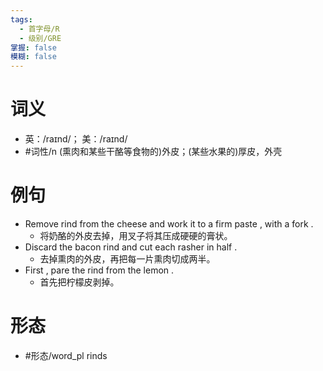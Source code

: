 ```yaml
---
tags:
  - 首字母/R
  - 级别/GRE
掌握: false
模糊: false
---
```

# 词义
- 英：/raɪnd/； 美：/raɪnd/
- #词性/n  (熏肉和某些干酪等食物的)外皮；(某些水果的)厚皮，外壳
# 例句
- Remove rind from the cheese and work it to a firm paste , with a fork .
	- 将奶酪的外皮去掉，用叉子将其压成硬硬的膏状。
- Discard the bacon rind and cut each rasher in half .
	- 去掉熏肉的外皮，再把每一片熏肉切成两半。
- First , pare the rind from the lemon .
	- 首先把柠檬皮剥掉。
# 形态
- #形态/word_pl rinds

